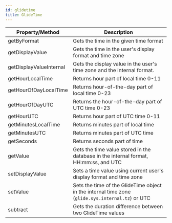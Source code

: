 ```yaml
---
id: glidetime
title: GlideTime
---
```


| Property/Method         | Description                                                                                      |
|-------------------------|--------------------------------------------------------------------------------------------------|
| getByFormat             | Gets the time in the given time format                                                           |
| getDisplayValue         | Gets the time in the user's display format and time zone                                         |
| getDisplayValueInternal | Gets the display value in the user's time zone and the internal format.                          |
| getHourLocalTime        | Returns hour part of local time 0-11                                                             |
| getHourOfDayLocalTime   | Returns hour-of-the-day part of local time 0-23                                                  |
| getHourOfDayUTC         | Returns the hour-of-the-day part of UTC time 0-23                                                |
| getHourUTC              | Returns hour part of UTC time 0-11                                                               |
| getMinutesLocalTime     | Returns minutes part of local time                                                               |
| getMinutesUTC           | Returns minutes part of UTC time                                                                 |
| getSeconds              | Returns seconds part of time                                                                     |
| getValue                | Gets the time value stored in the database in the internal format, HH:mm:ss, and UTC             |
| setDisplayValue         | Sets a time value using current user's display format and time zone                              |
| setValue                | Sets the time of the GlideTime object in the internal time zone (`glide.sys.internal.tz`) or UTC |
| subtract                | Gets the duration difference between two GlideTime values                                        |
